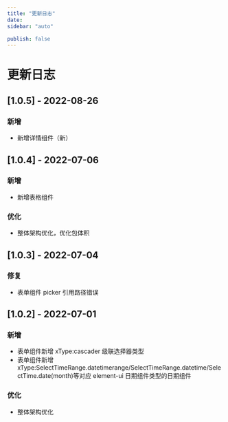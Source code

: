 ```yaml
---
title: "更新日志"
date:
sidebar: "auto"

publish: false
---
```


# 更新日志

## [1.0.5] - 2022-08-26

### 新增

- 新增详情组件（新）

## [1.0.4] - 2022-07-06

### 新增

- 新增表格组件

### 优化

- 整体架构优化，优化包体积

## [1.0.3] - 2022-07-04

### 修复

- 表单组件 picker 引用路径错误

## [1.0.2] - 2022-07-01

### 新增

- 表单组件新增 xType:cascader 级联选择器类型
- 表单组件新增 xType:SelectTimeRange.datetimerange/SelectTimeRange.datetime/SelectTime.date(month)等对应 element-ui 日期组件类型的日期组件

### 优化

- 整体架构优化
